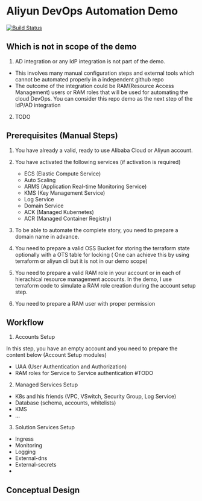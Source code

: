 # Aliyun DevOps Automation Demo

[![Build Status](https://travis-ci.com/yagrxu/aliyun-devops-demo.svg?token=ky8D33r1sooBTDsLx6aG&branch=master)](https://travis-ci.com/yagrxu/aliyun-devops-demo)

## Which is not in scope of the demo

1. AD integration or any IdP integration is not part of the demo.
- This involves many manual configuration steps and external tools which cannot be automated properly in a independent github repo
- The outcome of the integration could be RAM(Resource Access Management) users or RAM roles that will be used for automating the cloud DevOps. You can consider this repo demo as the next step of the IdP/AD integration
2. TODO

## Prerequisites (Manual Steps)

1. You have already a valid, ready to use Alibaba Cloud or Aliyun account.
2. You have activated the following services (if activation is required)
    - ECS (Elastic Compute Service)
    - Auto Scaling
    - ARMS (Application Real-time Monitoring Service)
    - KMS (Key Management Service)
    - Log Service
    - Domain Service
    - ACK (Managed Kubernetes)
    - ACR (Managed Container Registry)
3. To be able to automate the complete story, you need to prepare a domain name in advance.


3. You need to prepare a valid OSS Bucket for storing the terraform state optionally with a OTS table for locking ( One can achieve this by using terraform or aliyun cli but it is not in our demo scope)
4. You need to prepare a valid RAM role in your account or in each of hierachical resource management accounts. In the demo, I use terraform code to simulate a RAM role creation during the account setup step.

5. You need to prepare a RAM user with proper permission

## Workflow

1. Accounts Setup

In this step, you have an empty account and you need to prepare the content below (Account Setup modules)
- UAA (User Authentication and Authorization)
- RAM roles for Service to Service authentication #TODO

2. Managed Services Setup
- K8s and his friends (VPC, VSwitch, Security Group, Log Service)
- Database (schema, accounts, whitelists)
- KMS
- ...

3. Solution Services Setup
- Ingress
- Monitoring
- Logging
- External-dns
- External-secrets
- 

## Conceptual Design

